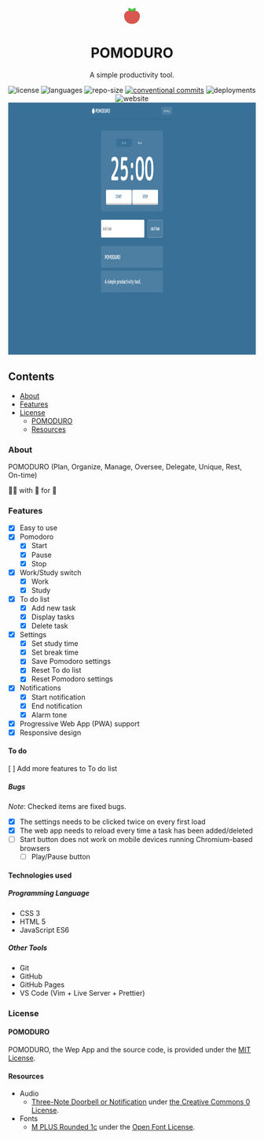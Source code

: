 <div align="center">
    <img alt="pomoDuro" src="./res/icons/pomoDuro.png" height='32'/><h1>POMODURO</h1>
    <p>A simple productivity tool.</p>
    <div>
        <img alt="license" src="https://img.shields.io/github/license/egargo/pomoduro?color=blue&style=for-the-badge"/>
        <img alt="languages" src="https://img.shields.io/github/languages/top/egargo/pomoduro?style=for-the-badge"/>
        <img alt="repo-size" src="https://img.shields.io/github/repo-size/egargo/pomoduro?&style=for-the-badge"/>
        <a href="https://conventionalcommits.org"><img alt="conventional commits" src="https://img.shields.io/badge/Conventional%20Commits-1.0.0-%23FE5196?color=blue&style=for-the-badge"></a>
        <img alt="deployments" src="https://img.shields.io/github/deployments/egargo/pomoduro/github-pages?color=blue&style=for-the-badge"/>
        <img alt="website" src="https://img.shields.io/website?down_color=red&down_message=down&up_color=blue&up_message=up&url=https%3A%2F%2Fegargo.github.io%2Fpomoduro?&style=for-the-badge"/>
    </div>
    <img src="./preview.png" height='512' alt="pomoDuro">
</div>

## Contents

-   [About](#about)
-   [Features](#features)
-   [License](#license)
    -   [POMODURO](#pomoduro)
    -   [Resources](#resources)

### About

POMODURO (Plan, Organize, Manage, Oversee, Delegate, Unique, Rest, On-time)

&#x1F468;&#x200D;&#x1F4BB; with &#x1F90D; for &#x1F41D;

### Features

-   [x] Easy to use
-   [x] Pomodoro
    -   [x] Start
    -   [x] Pause
    -   [x] Stop
-   [x] Work/Study switch
    -   [x] Work
    -   [x] Study
-   [x] To do list
    -   [x] Add new task
    -   [x] Display tasks
    -   [x] Delete task
-   [x] Settings
    -   [x] Set study time
    -   [x] Set break time
    -   [x] Save Pomodoro settings
    -   [x] Reset To do list
    -   [x] Reset Pomodoro settings
-   [x] Notifications
    -   [x] Start notification
    -   [x] End notification
    -   [x] Alarm tone
-   [x] Progressive Web App (PWA) support
-   [x] Responsive design

#### To do

[ ] Add more features to To do list

##### Bugs

_Note_: Checked items are fixed bugs.

-   [x] The settings needs to be clicked twice on every first load
-   [x] The web app needs to reload every time a task has been added/deleted
-   [ ] Start button does not work on mobile devices running Chromium-based browsers
    -   [ ] Play/Pause button

#### Technologies used

##### Programming Language

-   CSS 3
-   HTML 5
-   JavaScript ES6

##### Other Tools

-   Git
-   GitHub
-   GitHub Pages
-   VS Code (Vim + Live Server + Prettier)

### License

#### POMODURO

POMODURO, the Wep App and the source code, is provided under the [MIT License](./LICENSE).

#### Resources

-   Audio
    -   [Three-Note Doorbell or Notification](https://freesound.org/people/eqylizer/sounds/624599) under [the Creative Commons 0 License](https://creativecommons.org/publicdomain/zero/1.0).
-   Fonts
    -   [M PLUS Rounded 1c](https://fonts.google.com/specimen/M+PLUS+Rounded+1c/about?query=M+Plus+Rounded) under the [Open Font License](https://scripts.sil.org/cms/scripts/page.php?site_id=nrsi&id=OFL).
